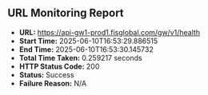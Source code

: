 ## URL Monitoring Report

- **URL:** https://api-gw1-prod1.fisglobal.com/gw/v1/health
- **Start Time:** 2025-06-10T16:53:29.886515
- **End Time:** 2025-06-10T16:53:30.145732
- **Total Time Taken:** 0.259217 seconds
- **HTTP Status Code:** 200
- **Status:** Success
- **Failure Reason:** N/A
